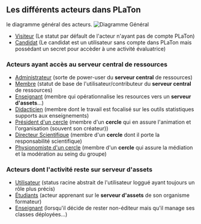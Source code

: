 


## Les différents acteurs dans PLaTon

le diagramme général des acteurs.
![Diagramme Général](http:////www.plantuml.com/plantuml/png/NP11RiCW44NtSmeka0kmg5BLNLQg5BNxYHad8m5EOQWKgHVAENAn3jW9QRtYluU73ziicAG43_hPPnSuSfQ4GYLPWzbWHQe6TZWAZqonSQUvqaHZtRkhGdZYhqBD3pkmhp4J7o96QQX7LL8StqKB5RzHs2TgCBGbsFVZEVCSvw2z5dCwdXKdokpqp0Lf0liXx3dtxYLJ0h3gJdFCkFSqpIcWwBZcqmG0lPNP_3ojnvh_k8uoS2jgpAR3vOzEODXfk4q2RLjTprhd3u3sn8yJwzkQ3Y1DZmd0lc2iUvQxZsi0-ycPxvV_NWE0i7Wo0-CXOGXa3jTBl5uIUkEq2evrLzQrENcKESAMeYl1_m80)


* [Visiteur](Visiteur.md) (Le statut par défault de l'acteur n'ayant pas de compte PLaTon)
* [Candidat](Candidats.md) (Le candidat est un utilisateur sans compte dans PLaTon mais possédant un secret pour accèder à une activité évaluatrice)

### Acteurs ayant accès au serveur central de ressources

* [Administrateur](Administrateur.md) (sorte de power-user du **serveur central** de ressources)
* [Membre](Membre.md) (statut de base de l'utilisateur/contributeur du **serveur central** de ressources)
* [Enseignant](Enseignant.md) (membre qui opérationnalise les resources vers un **serveur d'assets**...)
* [Didacticien](Didacticien.md) (membre dont le travail est focalisé sur les outils statistiques supports aux enseignements)
* [Président d'un cercle](President.md) (membre d'un **cercle** qui en assure l'animation et l'organisation (souvent son créateur))
* [Directeur Scientifique](DirecteurScientifique.md) (membre d'un **cercle** dont il porte la responsabilité scientifique)
* [Physionomiste d'un cercle](Physionomiste.md) (membre d'un **cercle** qui assure la médiation et la modération au seing du groupe)

### Acteurs dont l'activité reste sur serveur d'assets

* [Utilisateur](Utilisateur.md) (status racine abstrait de l'utilisateur loggué ayant toujours un rôle plus précis)
* [Étudiants](Etudiant.md) (acteur apprenant sur le **serveur d'assets** de son organisme formateur)
* [Enseignant](Enseignant.md) (lorsqu'il décide de rester non-éditeur mais qu'il manage ses classes déployées...)

